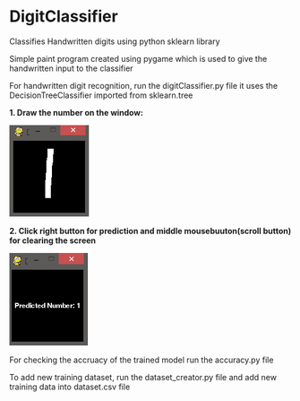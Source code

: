 # DigitClassifier
Classifies Handwritten digits using python sklearn library

Simple paint program created using pygame which is used to give the handwritten input to the classifier

For handwritten digit recognition, run the digitClassifier.py file it uses the DecisionTreeClassifier imported from sklearn.tree

<b> 1. Draw the number on the window: </b>

<img src= "images/input_num.png">

<b> 2. Click right button for prediction and middle mousebuuton(scroll button) for clearing the screen </b>

<img src= "images/predict_num.png">

For checking the accruacy of the trained model run the accuracy.py file

To add new training dataset, run the dataset_creator.py file and add new training data into dataset.csv file
